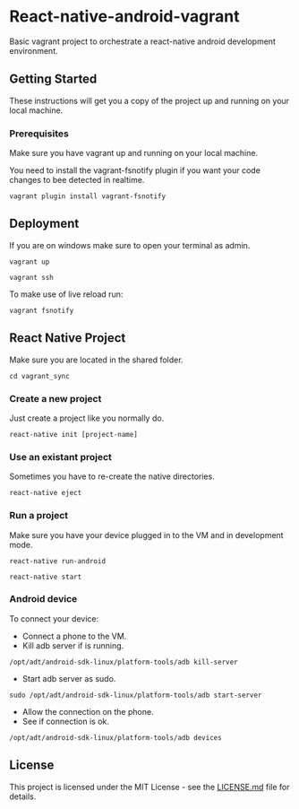 # React-native-android-vagrant

Basic vagrant project to orchestrate a react-native android development environment.

## Getting Started

These instructions will get you a copy of the project up and running on your local machine.

### Prerequisites

Make sure you have vagrant up and running on your local machine.

You need to install the vagrant-fsnotify plugin if you want your code changes to bee detected in realtime.

```
vagrant plugin install vagrant-fsnotify
```

## Deployment

If you are on windows make sure to open your terminal as admin.

```
vagrant up
```
```
vagrant ssh
```

To make use of live reload run:

```
vagrant fsnotify
```

## React Native Project

Make sure you are located in the shared folder.

```
cd vagrant_sync
```

### Create a new project

Just create a project like you normally do.

```
react-native init [project-name]
```

### Use an existant project

Sometimes you have to re-create the native directories.

```
react-native eject
```

### Run a project

Make sure you have your device plugged in to the VM and in development mode.

```
react-native run-android
```
```
react-native start
```

### Android device

To connect your device:
- Connect a phone to the VM.
- Kill adb server if is running.

```
/opt/adt/android-sdk-linux/platform-tools/adb kill-server
```

- Start adb server as sudo.

```
sudo /opt/adt/android-sdk-linux/platform-tools/adb start-server
```

- Allow the connection on the phone.
- See if connection is ok.

```
/opt/adt/android-sdk-linux/platform-tools/adb devices
```

## License

This project is licensed under the MIT License - see the [LICENSE.md](LICENSE) file for details.
